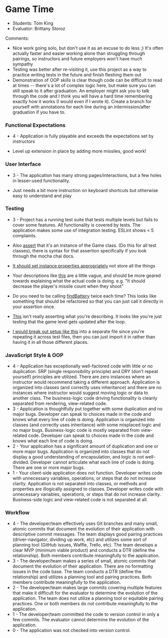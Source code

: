 # Game Time
* Students: Tom King
* Evaluator: Brittany Storoz

Comments:
* Nice work going solo, but don't use it as an excuse to do less ;) It's often actually faster and easier working alone than struggling through pairings, so instructors and future employers won't have much sympathy
* Testing was better after re-visiting it, use this project as a way to practice writing tests in the future and finish fleshing them out
* Demonstration of OOP skills is clear though code can be difficult to read at times -- there's a lot of complex logic here, but make sure you can still speak to it after graduation. An employer might ask you to talk through the code and I think you will have a hard time remembering exactly how it works (I would even if I wrote it). Create a branch for yourself with annotations for each line during an intermission/after graduation if you have to. 

### Functional Expectations

* 4 - Application is fully playable and exceeds the expectations set by instructors

* Level up extension in place by adding more missiles, good work!

### User Interface

* 3 - The application has many strong pages/interactions, but a few holes in lesser-used functionality.

* Just needs a bit more instruction on keyboard shortcuts but otherwise easy to understand and play

### Testing

* 3 - Project has a running test suite that tests multiple levels but fails to cover some features. All functionality is covered by tests. The application makes some use of integration testing. ESLint shows < 5 complaints.

* Also [assert](https://github.com/tomkingkong/game-time/blob/master/test/Game-test.js#L31) that it's an instance of the Game class. (Do this for all test classes), there is syntax for that assertion specifically if you look through the mocha chai docs.

* [It should set instance properties appropriately](https://github.com/tomkingkong/game-time/blob/master/test/Game-test.js#L34) not store all the things

* Your descriptions like [this](https://github.com/tomkingkong/game-time/blob/master/test/Game-test.js#L85) are a little vague, and should be more geared towards explaining what the actual code is doing. e.g. "It should decrease the player's missile count when they shoot"

* Do you need to be calling [findBattery](https://github.com/tomkingkong/game-time/blob/master/test/Game-test.js#L129-L131) twice each time? This looks like something that should be refactored so that you can just call it directly in your assertion once.

* [This](https://github.com/tomkingkong/game-time/blob/master/test/Game-test.js#L141) isn't really asserting what you're describing. It looks like you're just testing that the game level gets updated after the loop.

* [I would break out setup like this](https://github.com/tomkingkong/game-time/blob/master/test/Weapon-test.js#L8-L20) into a separate file since you're repeating it across test files, then you can just import it in rather than having it in all those different places. 

### JavaScript Style & OOP

* 4 - Application has exceptionally well-factored code with little or no duplication. SRP (single responsibility principle) and DRY (don’t repeat yourself) principles are utilized. There are zero instances where an instructor would recommend taking a different approach. Application is organized into classes (and correctly uses inheritance) and there are no instances where instructor would suggest moving logic or data to another class. The business-logic code driving functionality is cleanly separated from rendering, view-related code.
* 3 - Application is thoughtfully put together with some duplication and no major bugs. Developer can speak to choices made in the code and knows what every line of code is doing. Application is organized into classes (and correctly uses inheritance) with some misplaced logic and no major bugs. Business-logic code is mostly separated from view-related code. Developer can speak to choices made in the code and knows what each line of code is doing.
* 2 - Your application has a significant amount of duplication and one or more major bugs. Application is organized into classes that do not display a good understanding of encapsulation, and logic is not well-divided. Developer cannot articulate what each line of code is doing. There are one or more major bugs.
* 1 - Your client-side application does not function. Developer writes code with unnecessary variables, operations, or steps that do not increase clarity. Application is not separated into classes, or methods and properties are illogically assigned to classes. Developer writes code with unnecessary variables, operations, or steps that do not increase clarity. Business-side logic and view-related code is not separated at all.


### Workflow

* 4 - The developer/team effectively uses Git branches and many small, atomic commits that document the evolution of their application with descriptive commit messages. The team displays good pairing practices (driver-navigator, dividing up work, etc) and utilizes some sort of planning tool (GitHub issues, Waffle, Trello, etc). The team develops a clear MVP (minimum viable product) and conducts a DTR (define the relationship). Both members contribute meaningfully to the application.
* 3 - The developer/team makes a series of small, atomic commits that document the evolution of their application. There are no formatting issues in the code base. The team conducts a DTR (define the relationship) and utilizes a planning tool and pairing practices. Both members contribute meaningfully to the application.
* 2 - The developer/team makes large commits covering multiple features that make it difficult for the evaluator to determine the evolution of the application. The team does not utilize a planning tool or equitable pairing practices. One or both members do not contribute meaningfully to the application.
* 1 - The developer/team committed the code to version control in only a few commits. The evaluator cannot determine the evolution of the application.
* 0 - The application was not checked into version control.

